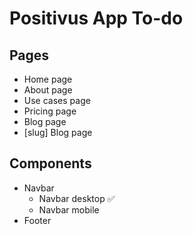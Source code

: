 # Positivus App To-do

## Pages
- Home page
- About page
- Use cases page
- Pricing page
- Blog page
- [slug] Blog page

## Components
- Navbar
  - Navbar desktop ✅
  - Navbar mobile
- Footer

